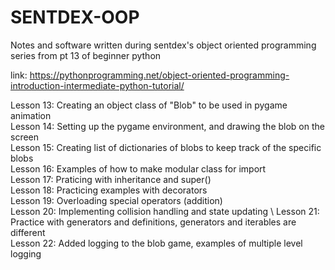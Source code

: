 # SENTDEX-OOP
Notes and software written during sentdex's object oriented programming series from pt 13 of beginner python

link: https://pythonprogramming.net/object-oriented-programming-introduction-intermediate-python-tutorial/

Lesson 13: Creating an object class of "Blob" to be used in pygame animation \
Lesson 14: Setting up the pygame environment, and drawing the blob on the screen \
Lesson 15: Creating list of dictionaries of blobs to keep track of the specific blobs \
Lesson 16: Examples of how to make modular class for import \
Lesson 17: Praticing with inheritance and super() \
Lesson 18: Practicing examples with decorators \
Lesson 19: Overloading special operators (addition) \
Lesson 20: Implementing collision handling and state updating \ 
Lesson 21: Practice with generators and definitions, generators and iterables are different \
Lesson 22: Added logging to the blob game, examples of multiple level logging
